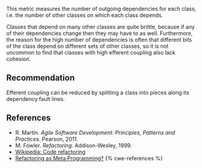 This metric measures the number of outgoing dependencies for each class, i.e. the number of other classes on which each class depends.

Classes that depend on many other classes are quite brittle, because if any of their dependencies change then they may have to as well. Furthermore, the reason for the high number of dependencies is often that different bits of the class depend on different sets of other classes, so it is not uncommon to find that classes with high efferent coupling also lack cohesion.


## Recommendation
Efferent coupling can be reduced by splitting a class into pieces along its dependency fault lines.


## References
* R. Martin. *Agile Software Development: Principles, Patterns and Practices*. Pearson, 2011.
* M. Fowler. *Refactoring*. Addison-Wesley, 1999.
* [Wikipedia: Code refactoring](https://en.wikipedia.org/wiki/Code_refactoring)
* [Refactoring as Meta Programming?](http://www.jot.fm/issues/issue_2005_01/column1/)
{% cwe-references %}
